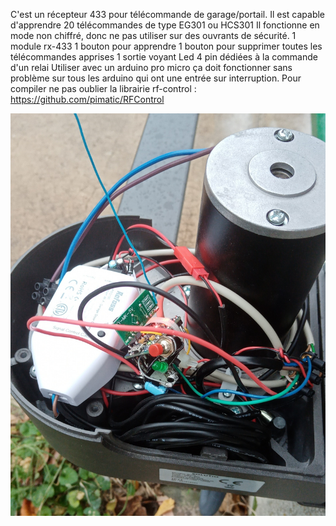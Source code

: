 C'est un récepteur 433 pour télécommande de garage/portail.
Il est capable d'apprendre 20 télécommandes de type EG301 ou HCS301
Il fonctionne en mode non chiffré, donc ne pas utiliser sur des ouvrants de sécurité.
1 module rx-433
1 bouton pour apprendre
1 bouton pour supprimer toutes les télécommandes apprises
1 sortie voyant Led
4 pin dédiées à la commande d'un relai
Utiliser avec un arduino pro micro ça doit fonctionner sans problème sur tous les arduino qui ont une entrée sur interruption.
Pour compiler ne pas oublier la librairie rf-control : https://github.com/pimatic/RFControl

![Installe](IMG_20211030_165524.jpg)